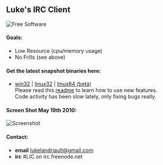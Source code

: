 ## Luke's IRC Client
![Free Software](http://i.imgur.com/cob0X.gif "lol")

#### Goals:
* Low Resource (cpu/memory usage)
* No Frills (see above)

#### Get the latest snapshot binaries here:
* [win32](https://github.com/lukelandriault/luke-irc-client/raw/master/lic_win32.zip)
 | [linux32](https://github.com/lukelandriault/luke-irc-client/raw/master/lic_linux32.tgz)
 | [linux64 (beta)](https://github.com/lukelandriault/luke-irc-client/raw/master/lic_linux64.tgz)
<br>Please read this [readme](https://github.com/lukelandriault/luke-irc-client/raw/master/readme.txt) to learn how to use new features.
<br>Code activity has been slow lately, only fixing bugs really.

#### Screen Shot May 19th 2010:
![Screenshot](http://i.imgur.com/OgTouaS.png "May 19th 2010")

#### Contact:
* **email** lukelandriault@gmail.com
* **irc** #LIC on irc.freenode.net

